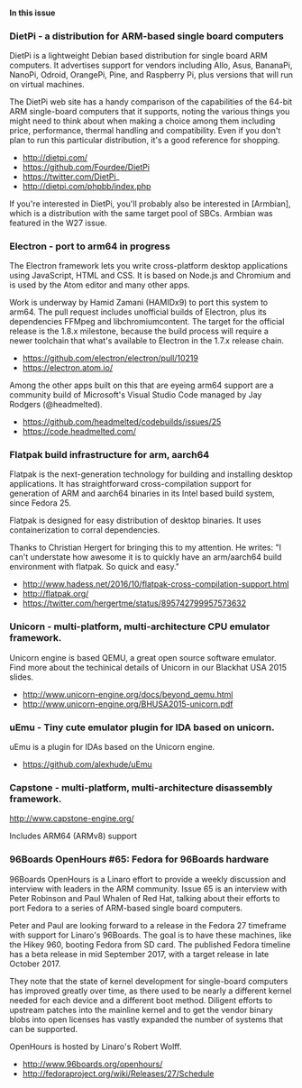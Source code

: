 #### In this issue

### DietPi - a distribution for ARM-based single board computers

DietPi is a lightweight Debian based distribution for single board
ARM computers. It advertises support for vendors including
Allo, Asus, BananaPi, NanoPi, Odroid, OrangePi, Pine, and Raspberry Pi,
plus versions that will run on virtual machines.

The DietPi web site has a handy comparison of the capabilities of
the 64-bit ARM single-board computers that it supports, noting the
various things you might need to think about when making a choice
among them including price, performance, thermal handling and
compatibility. Even if you don't plan to run this particular distribution,
it's a good reference for shopping.

* http://dietpi.com/
* https://github.com/Fourdee/DietPi
* https://twitter.com/DietPi_
* http://dietpi.com/phpbb/index.php

If you're interested in DietPi, you'll probably also be interested
in [Armbian], which is a distribution with the same target pool of
SBCs. Armbian was featured in the W27 issue.

[Armbian Linux]:https://www.armbian.com/

### Electron - port to arm64 in progress

The Electron framework lets you write cross-platform desktop
applications using JavaScript, HTML and CSS.  It is based on Node.js
and Chromium and is used by the Atom editor and many other apps.

Work is underway by Hamid Zamani (HAMIDx9) to port this system to arm64.
The pull request includes unofficial builds of Electron, plus
its dependencies FFMpeg and libchromiumcontent. The target
for the official release is the 1.8.x milestone, because
the build process will require a newer toolchain that what's
available to Electron in the 1.7.x release chain.

* https://github.com/electron/electron/pull/10219
* https://electron.atom.io/

Among the other apps built on this that are eyeing arm64 support
are a community build of Microsoft's Visual Studio Code managed
by Jay Rodgers (@headmelted).

* https://github.com/headmelted/codebuilds/issues/25
* https://code.headmelted.com/

### Flatpak build infrastructure for arm, aarch64

Flatpak is the next-generation technology for building and installing
desktop applications. It has straightforward cross-compilation
support for generation of ARM and aarch64 binaries in its Intel
based build system, since Fedora 25.

Flatpak is designed for easy distribution of desktop binaries.
It uses containerization to corral dependencies.

Thanks to Christian Hergert for bringing this to my attention.  He
writes: "I can't understate how awesome it is to quickly have an
arm/aarch64 build environment with flatpak. So quick and easy."

* http://www.hadess.net/2016/10/flatpak-cross-compilation-support.html
* http://flatpak.org/
* https://twitter.com/hergertme/status/895742799957573632

### Unicorn - multi-platform, multi-architecture CPU emulator framework.

Unicorn engine is based QEMU, a great open source software emulator.
Find more about the techinical details of Unicorn in our Blackhat
USA 2015 slides.

* http://www.unicorn-engine.org/docs/beyond_qemu.html
* http://www.unicorn-engine.org/BHUSA2015-unicorn.pdf

### uEmu - Tiny cute emulator plugin for IDA based on unicorn.

uEmu is a plugin for IDAs based on the Unicorn engine.

* https://github.com/alexhude/uEmu

### Capstone - multi-platform, multi-architecture disassembly framework.

http://www.capstone-engine.org/ 

Includes ARM64 (ARMv8) support

### 96Boards OpenHours #65: Fedora for 96Boards hardware

96Boards OpenHours is a Linaro effort to provide a weekly discussion
and interview with leaders in the ARM community. Issue 65 is an interview
with Peter Robinson and Paul Whalen of Red Hat, talking about their
efforts to port Fedora to a series of ARM-based single board computers.

Peter and Paul are looking forward to a release in the Fedora 27 timeframe
with support for Linaro's 96Boards. The goal is to have these machines,
like the Hikey 960, booting Fedora from SD card. The published Fedora
timeline has a beta release in mid September 2017, with a target release
in late October 2017.

They note that the state of kernel development for single-board computers
has improved greatly over time, as there used to be nearly a different
kernel needed for each device and a different boot method. Diligent 
efforts to upstream patches into the mainline kernel and to get 
the vendor binary blobs into open licenses has vastly expanded the
number of systems that can be supported.

OpenHours is hosted by Linaro's Robert Wolff.

* http://www.96boards.org/openhours/
* http://fedoraproject.org/wiki/Releases/27/Schedule

